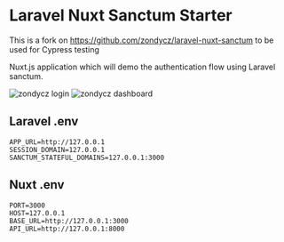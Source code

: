# Laravel Nuxt Sanctum Starter

This is a fork on https://github.com/zondycz/laravel-nuxt-sanctum to be used for Cypress testing

 Nuxt.js application which will demo the authentication flow using Laravel sanctum. 
 
![zondycz login](https://i.ibb.co/vm0bGmK/screen1.png)
![zondycz dashboard](https://i.ibb.co/sQVjRJZ/my-app.png)

 ## Laravel .env 
 ```
APP_URL=http://127.0.0.1
SESSION_DOMAIN=127.0.0.1
SANCTUM_STATEFUL_DOMAINS=127.0.0.1:3000
```
 
 ## Nuxt .env
 ```
PORT=3000
HOST=127.0.0.1
BASE_URL=http://127.0.0.1:3000
API_URL=http://127.0.0.1:8000
```

 
 
